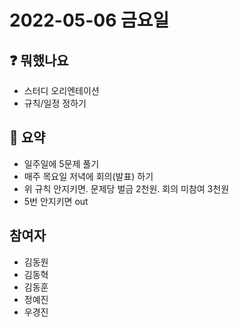 # 2022-05-06 금요일


## :question: 뭐했나요

 - 스터디 오리엔테이션
 - 규칙/일정 정하기

## 📑 요약

  - 일주일에 5문제 풀기
  - 매주 목요일 저녁에 회의(발표) 하기
  - 위 규칙 안지키면. 문제당 벌금 2천원. 회의 미참여 3천원
  - 5번 안지키면 out

## 참여자

 - 김동원
 - 김동혁
 - 김동훈
 - 정예진
 - 우경진

